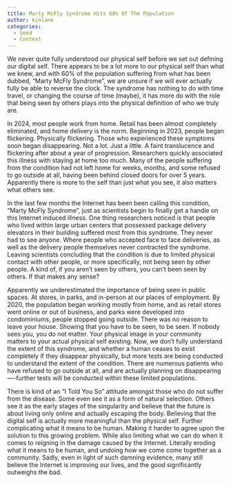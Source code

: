 ```yaml
---
title: Marty McFly Syndrome Hits 60% Of The Population
author: kinlane
categories:
  - Seed
  - Context
---
```

We never quite fully understood our physical self before we set out defining our digital self. There appears to be a lot more to our physical self than what we knew, and with 60% of the population suffering from what has been dubbed, “Marty McFly Syndrome”, we are unsure if we will ever actually fully be able to reverse the clock. The syndrome has nothing to do with time travel, or changing the course of time (maybe), it has more do with the role that being seen by others plays into the physical definition of who we truly are.

In 2024, most people work from home. Retail has been almost completely eliminated, and home delivery is the norm. Beginning in 2023, people began flickering. Physically flickering. Those who experienced these symptoms soon began disappearing. Not a lot. Just a little. A faint translucence and flickering after about a year of progression. Researchers quickly associated this illness with staying at home too much. Many of the people suffering from the condition had not left home for weeks, months, and some refused to go outside at all, having been behind closed doors for over 5 years. Apparently there is more to the self than just what you see, it also matters what others see.

In the last few months the Internet has been been calling this condition, “Marty McFly Syndrome”, just as scientists begin to finally get a handle on this Internet induced illness. One thing researchers noticed is that people who lived within large urban centers that possessed package delivery elevators in their building suffered most from this syndrome. They never had to see anyone. Where people who accepted face to face deliveries, as well as the delivery people themselves never contracted the syndrome. Leaving scientists concluding that the condition is due to limited physical contact with other people, or more specifically, not being seen by other people. A kind of, if you aren’t seen by others, you can’t been seen by others. If that makes any sense?

Apparently we underestimated the importance of being seen in public spaces. At stores, in parks, and in-person at our places of employment. By 2020, the population began working mostly from home, and as retail stores went online or out of business, and parks were developed into condominiums, people stopped going outside. There was no reason to leave your house. Showing that you have to be seen, to be seen. If nobody sees you, you do not matter. Your physical image in your community matters to your actual physical self existing. Now, we don’t fully understand the extent of this syndrome, and whether a human ceases to exist completely if they disappear physically, but more tests are being conducted to understand the extent of the condition. There are numerous patients who have refused to go outside at all, and are actually planning on disappearing—-further tests will be conducted within these limited populations.

There is kind of an “I Told You So” attitude amongst those who do not suffer from the disease. Some even see it as a form of natural selection. Others see it as the early stages of the singularity and believe that the future is about living only online and actually escaping the body. Believing that the digital self is actually more meaningful than the physical self. Further complicating what it means to be human. Making it harder to agree upon the solution to this growing problem. While also limiting what we can do when it comes to reigning in the damage caused by the Internet. Literally eroding what it means to be human, and undoing how we come come together as a community. Sadly, even in light of such damning evidence, many still believe the Internet is improving our lives, and the good significantly outweighs the bad.